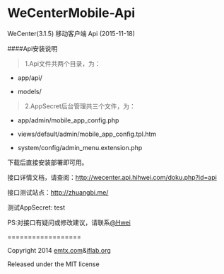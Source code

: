 WeCenterMobile-Api
==================

WeCenter(3.1.5) 移动客户端 Api (2015-11-18)

####Api安装说明

> 1.Api文件共两个目录，为：

- app/api/

- models/

> 2.AppSecret后台管理共三个文件，为：

- app/admin/mobile_app_config.php

- views/default/admin/mobile_app_config.tpl.htm

- system/config/admin_menu.extension.php

下载后直接安装部署即可用。

接口详情文档，请查阅：http://wecenter.api.hihwei.com/doku.php?id=api

接口测试站点：http://zhuangbi.me/

测试AppSecret: test

PS:对接口有疑问或修改建议，请联系[@Hwei](http://hihwei.com/ "Hwei")

==================

Copyright 2014 [emtx.com](http://emtx.com/)&[iflab.org](http://iflab.org/)

Released under the MIT license
